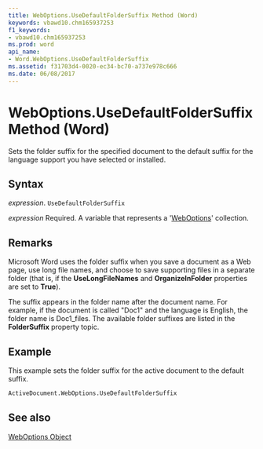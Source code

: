 ```yaml
---
title: WebOptions.UseDefaultFolderSuffix Method (Word)
keywords: vbawd10.chm165937253
f1_keywords:
- vbawd10.chm165937253
ms.prod: word
api_name:
- Word.WebOptions.UseDefaultFolderSuffix
ms.assetid: f31703d4-0020-ec34-bc70-a737e978c666
ms.date: 06/08/2017
---
```



# WebOptions.UseDefaultFolderSuffix Method (Word)

Sets the folder suffix for the specified document to the default suffix for the language support you have selected or installed.


## Syntax

 _expression_. `UseDefaultFolderSuffix`

 _expression_ Required. A variable that represents a '[WebOptions](Word.WebOptions.md)' collection.


## Remarks

Microsoft Word uses the folder suffix when you save a document as a Web page, use long file names, and choose to save supporting files in a separate folder (that is, if the  **UseLongFileNames** and **OrganizeInFolder** properties are set to **True**).

The suffix appears in the folder name after the document name. For example, if the document is called "Doc1" and the language is English, the folder name is Doc1_files. The available folder suffixes are listed in the  **FolderSuffix** property topic.


## Example

This example sets the folder suffix for the active document to the default suffix.


```vb
ActiveDocument.WebOptions.UseDefaultFolderSuffix
```


## See also


[WebOptions Object](Word.WebOptions.md)

